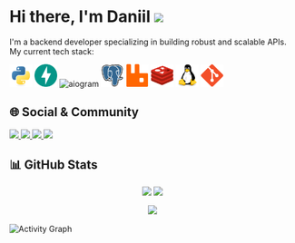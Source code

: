 # Hi there, I'm Daniil <img src="https://media.giphy.com/media/hvRJCLFzcasrR4ia7z/giphy.gif" width="30"> 

I'm a backend developer specializing in building robust and scalable APIs. My current tech stack:

<p align="left">
  <img src="https://raw.githubusercontent.com/devicons/devicon/master/icons/python/python-original.svg" alt="python" width="40" height="40"/>
  <img src="https://raw.githubusercontent.com/devicons/devicon/master/icons/fastapi/fastapi-original.svg" alt="fastapi" width="40" height="40"/>
  <img src="https://aiogram.dev/assets/images/aiogram-logo.svg" alt="aiogram" width="40" height="40"/>
  <img src="https://raw.githubusercontent.com/devicons/devicon/master/icons/postgresql/postgresql-original.svg" alt="postgresql" width="40" height="40"/>
  <img src="https://raw.githubusercontent.com/devicons/devicon/master/icons/rabbitmq/rabbitmq-original.svg" alt="rabbitmq" width="40" height="40"/>
  <img src="https://raw.githubusercontent.com/devicons/devicon/master/icons/redis/redis-original.svg" alt="redis" width="40" height="40"/>
  <img src="https://raw.githubusercontent.com/devicons/devicon/master/icons/linux/linux-original.svg" alt="linux" width="40" height="40"/>
  <img src="https://raw.githubusercontent.com/devicons/devicon/master/icons/git/git-original.svg" alt="git" width="40" height="40"/>
</p>

## 🌐 Social & Community

<p align="left">
  <a href="https://t.me/programisticDanya" target="_blank">
    <img src="https://img.shields.io/badge/Telegram_Channel-2CA5E0?style=for-the-badge&logo=telegram&logoColor=white"/>
  </a>
  <a href="https://t.me/devnull_000" target="_blank">
    <img src="https://img.shields.io/badge/Telegram-2CA5E0?style=for-the-badge&logo=telegram&logoColor=white"/>
  </a>
  <a href="https://www.donationalerts.com/r/gl12kk" target="_blank">
    <img src="https://img.shields.io/badge/Donation_Alerts-F37620?style=for-the-badge"/>
  </a>
  <a href="https://www.codewars.com/users/devnull000" target="_blank">
    <img src="https://img.shields.io/badge/Codewars-B1361E?style=for-the-badge&logo=codewars&logoColor=white"/>
  </a>
</p>

## 📊 GitHub Stats

<p align="center">
  <img src="https://github-readme-stats.vercel.app/api?username=devnull132&show_icons=true&theme=radical&hide_border=true"/>
  <img src="https://github-readme-stats.vercel.app/api/top-langs/?username=devnull132&layout=compact&theme=radical&hide_border=true"/>
</p>

<p align="center">
  <img src="https://github-readme-streak-stats.herokuapp.com/?user=devnull132&theme=radical&hide_border=true"/>
</p>

![Activity Graph](https://github-readme-activity-graph.vercel.app/graph?username=devnull132&theme=radical&hide_border=true)
